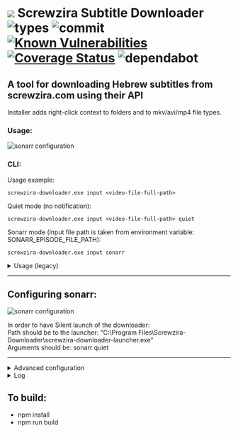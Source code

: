 # ![](https://raw.githubusercontent.com/yoavain/screwzira-subtitle-downloader/master/resources/icons/sz-64.png) Screwzira Subtitle Downloader  <br>![types](https://img.shields.io/npm/types/typescript.svg) ![commit](https://img.shields.io/github/last-commit/yoavain/screwzira-subtitle-downloader.svg) [![Known Vulnerabilities](https://snyk.io//test/github/yoavain/screwzira-subtitle-downloader/badge.svg?targetFile=package.json)](https://snyk.io//test/github/yoavain/screwzira-subtitle-downloader?targetFile=package.json) [![Coverage Status](https://coveralls.io/repos/github/yoavain/screwzira-subtitle-downloader/badge.svg?branch=coveralls.io)](https://coveralls.io/github/yoavain/screwzira-subtitle-downloader?branch=master) ![dependabot](https://api.dependabot.com/badges/status?host=github&repo=yoavain/screwzira-subtitle-downloader)

## A tool for downloading Hebrew subtitles from screwzira.com using their API
Installer adds right-click context to folders and to mkv/avi/mp4 file types.


### Usage: 
![sonarr configuration](https://raw.githubusercontent.com/yoavain/screwzira-subtitle-downloader/master/resources/screenshots/right-click-usage.gif)

### CLI:
Usage example:  
```
screwzira-downloader.exe input <video-file-full-path>
```  

Quiet mode (no notification):  
```
screwzira-downloader.exe input <video-file-full-path> quiet
```
  
Sonarr mode (input file path is taken from environment variable: SONARR_EPISODE_FILE_PATH):
```
screwzira-downloader.exe input sonarr  
```

<details><summary>Usage (legacy)</summary>
<p>

```
screwzira-downloader.exe <video-file-full-path>
```
</p>
</details>

---

## Configuring sonarr:

![sonarr configuration](https://raw.githubusercontent.com/yoavain/screwzira-subtitle-downloader/master/resources/screenshots/sonarr-custom-script.png)

In order to have Silent launch of the downloader:  
Path should be to the launcher: "C:\Program Files\Screwzira-Downloader\screwzira-downloader-launcher.exe"  
Arguments should be: sonarr quiet

---

<details><summary>Advanced configuration</summary>
<p>
Configuration json file is located under the %ProgramData%\Screwzira-Downloader folder.<br>  
 * You can change the log level<br>
 * You can configure replacement pair (useful for series name mismatch)<br>
 
 example:
 ```json
{
	"logLevel": "verbose",
	"replacePairs": {
		"The Handmaids Tale": "The Handmaid's Tale"
	}
}

```
</p>
</details>

<details><summary>Log</summary>
<p>
Log file is located under the %ProgramData%\Screwzira-Downloader folder.<br>  
 * You can use it to find a reason for why subtitles that are available in the website, are not being downloaded<br> 

</p>
</details>

## To build:

 * npm install
 * npm run build
